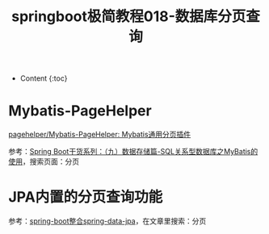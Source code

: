 ﻿---
layout:		post
category:	"springboot"
title:		"springboot极简教程018-数据库分页查询"
tags:		[]
---
- Content
{:toc}


# Mybatis-PageHelper
[pagehelper/Mybatis\-PageHelper: Mybatis通用分页插件](https://github.com/pagehelper/Mybatis-PageHelper)

参考：[Spring Boot干货系列：（九）数据存储篇\-SQL关系型数据库之MyBatis的使用](http://tengj.top/2017/04/23/springboot9/)，搜索页面：分页


# JPA内置的分页查询功能
参考：[spring\-boot整合spring\-data\-jpa](https://www.jianshu.com/p/f164e4b0aa18?utm_source=oschina-app)，在文章里搜索：分页
